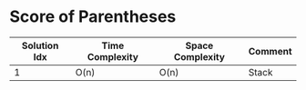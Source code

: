 # Score of Parentheses

| Solution Idx | Time Complexity | Space Complexity | Comment |
| ------------ | --------------- | ---------------- | ------- |
| 1            | O(n)            | O(n)             | Stack   |
